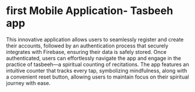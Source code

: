 #  first Mobile Application- Tasbeeh app 


This innovative application allows users to seamlessly register and create their accounts, followed by an authentication process that securely integrates with Firebase, ensuring their data is safely stored. Once authenticated, users can effortlessly navigate the app and engage in the practice of tasbeeh—a spiritual counting of recitations. The app features an intuitive counter that tracks every tap, symbolizing mindfulness, along with a convenient reset button, allowing users to maintain focus on their spiritual journey with ease.
